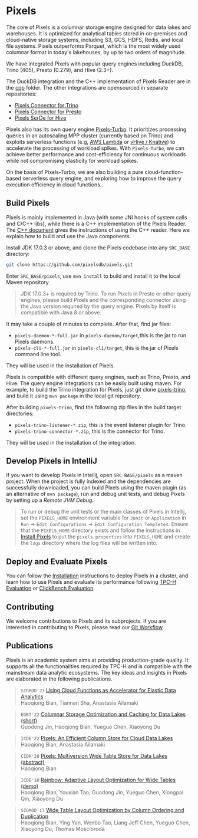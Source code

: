 Pixels
=======

The core of Pixels is a columnar storage engine designed for data lakes and warehouses.
It is optimized for analytical tables stored in on-premises and cloud-native storage systems,
including S3, GCS, HDFS, Redis, and local file systems.
Pixels outperforms Parquet, which is the most widely used columnar format in today's lakehouses, by up to two orders of magnitude.

We have integrated Pixels with popular query engines including DuckDB, Trino (405), Presto (0.279), and Hive (2.3+).

The DuckDB integration and the C++ implementation of Pixels Reader are in the [cpp](cpp) folder.
The other integrations are opensourced in separate repositories:
* [Pixels Connector for Trino](https://github.com/pixelsdb/pixels-trino)
* [Pixels Connector for Presto](https://github.com/pixelsdb/pixels-presto)
* [Pixels SerDe for Hive](https://github.com/pixelsdb/pixels-hive)

Pixels also has its own query engine [Pixels-Turbo](pixels-turbo).
It prioritizes processing queries in an autoscaling MPP cluster (currently based on Trino) and exploits serverless functions 
(e.g, [AWS Lambda](https://aws.amazon.com/lambda/) or [vHive / Knative](https://github.com/vhive-serverless/vHive)) 
to accelerate the processing of workload spikes. With `Pixels-Turbo`, we can achieve better performance and cost-efficiency 
for continuous workloads while not compromising elasticity for workload spikes.

On the basis of Pixels-Turbo, we are also building a pure cloud-function-based serverless query engine, and exploring how to improve the query execution 
efficiency in cloud functions.

## Build Pixels

Pixels is mainly implemented in Java (with some JNI hooks of system calls and C/C++ libs), while there is a C++ implementation of the Pixels Reader.
The [C++ document](cpp/README.md) gives the instructions of using the C++ reader. Here we explain how to build and use the Java components.

Install JDK 17.0.3 or above, and clone the Pixels codebase into any `SRC_BASE` directory:
```bash
git clone https://github.com/pixelsdb/pixels.git
```
Enter `SRC_BASE/pixels`, use `mvn install` to build and install it to the local Maven repository.
> JDK 17.0.3+ is required by Trino. To run Pixels in Presto or other query engines, please build Pixels and the corresponding connector
> using the Java version required by the query engine. Pixels by itself is compatible with Java 8 or above.

It may take a couple of minutes to complete. After that, find jar files:
* `pixels-daemon-*-full.jar` in `pixels-daemon/target`,this is the jar to run Pixels daemons.
* `pixels-cli-*-full.jar` in `pixels-cli/target`, this is the jar of Pixels command line tool.

They will be used in the installation of Pixels.

Pixels is compatible with different query engines, such as Trino, Presto, and Hive.
The query engine integrations can be easily built using maven.
For example, to build the Trino integration for Pixels, just git clone [pixels-trino](https://github.com/pixelsdb/pixels-trino), 
and build it using `mvn package` in the local git repository.

After building `pixels-trino`, find the following zip files in the build target directories:
* `pixels-trino-listener-*.zip`, this is the event listener plugin for Trino.
* `pixels-trino-connector-*.zip`, this is the connector for Trino.

They will be used in the installation of the integration.


## Develop Pixels in IntelliJ

If you want to develop Pixels in Intellij, open `SRC_BASE/pixels` as a maven project.
When the project is fully indexed and the dependencies are successfully downloaded, 
you can build Pixels using the maven plugin (as an alternative of `mvn package`), run and debug unit tests, and debug Pixels by
setting up a *Remote JVM Debug*.

> To run or debug the unit tests or the main classes of Pixels in Intellij, set the `PIXELS_HOME` environment
> variable for `Junit` or `Application` in `Run` -> `Edit Configurations` -> `Edit Configuration Templetes`.
> Ensure that the `PIXELS_HOME` directory exists and follow the instructions in [Install Pixels](docs/INSTALL.md#install-pixels) to put
> the `pixels.properties` into `PIXELS_HOME` and create the `logs` directory where the log files will be
> written into.


## Deploy and Evaluate Pixels

You can follow the [Installation](docs/INSTALL.md) instructions to deploy Pixels in a cluster,
and learn how to use Pixels and evaluate its performance following [TPC-H Evaluation](docs/TPC-H.md) or [ClickBench Evaluation](docs/CLICKBENCH.md).


## Contributing

We welcome contributions to Pixels and its subprojects. If you are interested in contributing to Pixels, 
please read our [Git Workflow](https://github.com/pixelsdb/pixels/wiki/Git-Workflow).


## Publications

Pixels is an academic system aims at providing production-grade quality. It supports all the functionalities required by TPC-H and
is compatible with the mainstream data analytic ecosystems.
The key ideas and insights in Pixels are elaborated in the following publications.

> `SIGMOD'23` [Using Cloud Functions as Accelerator for Elastic Data Analytics](https://doi.org/10.1145/3589306)\
> Haoqiong Bian, Tiannan Sha, Anastasia Ailamaki

> `EDBT'22` [Columnar Storage Optimization and Caching for Data Lakes (short)](https://doi.org/10.48786/edbt.2022.33)\
> Guodong Jin, Haoqiong Bian, Yueguo Chen, Xiaoyong Du

> `ICDE'22` [Pixels: An Efficient Column Store for Cloud Data Lakes](https://doi.org/10.1109/ICDE53745.2022.00276)\
> Haoqiong Bian, Anastasia Ailamaki

> `CIDR'20` [Pixels: Multiversion Wide Table Store for Data Lakes (abstract)](https://www.cidrdb.org/cidr2020/gongshow2020/gongshow/abstracts/cidr2020_abstract74.pdf)\
> Haoqiong Bian

> `ICDE'18` [Rainbow: Adaptive Layout Optimization for Wide Tables (demo)](https://doi.org/10.1109/ICDE.2018.00200)\
> Haoqiong Bian, Youxian Tao, Guodong Jin, Yueguo Chen, Xiongpai Qin, Xiaoyong Du

> `SIGMOD'17` [Wide Table Layout Optimization by Column Ordering and Duplication](https://doi.org/10.1145/3035918.3035930)\
> Haoqiong Bian, Ying Yan, Wenbo Tao, Liang Jeff Chen, Yueguo Chen, Xiaoyong Du, Thomas Moscibroda
